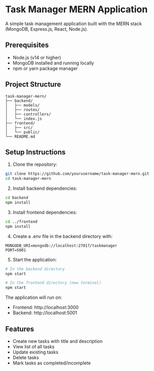 # Task Manager MERN Application

A simple task management application built with the MERN stack (MongoDB, Express.js, React, Node.js).

## Prerequisites

- Node.js (v14 or higher)
- MongoDB installed and running locally
- npm or yarn package manager

## Project Structure

```
task-manager-mern/
├── backend/
│   ├── models/
│   ├── routes/
│   ├── controllers/
│   └── index.js
├── frontend/
│   ├── src/
│   └── public/
└── README.md
```

## Setup Instructions

1. Clone the repository:
```bash
git clone https://github.com/yourusername/task-manager-mern.git
cd task-manager-mern
```

2. Install backend dependencies:
```bash
cd backend
npm install
```

3. Install frontend dependencies:
```bash
cd ../frontend
npm install
```

4. Create a .env file in the backend directory with:
```
MONGODB_URI=mongodb://localhost:27017/taskmanager
PORT=5001
```

5. Start the application:
```bash
# In the backend directory
npm start

# In the frontend directory (new terminal)
npm start
```

The application will run on:
- Frontend: http://localhost:3000
- Backend: http://localhost:5001 

## Features

- Create new tasks with title and description
- View list of all tasks
- Update existing tasks
- Delete tasks
- Mark tasks as completed/incomplete